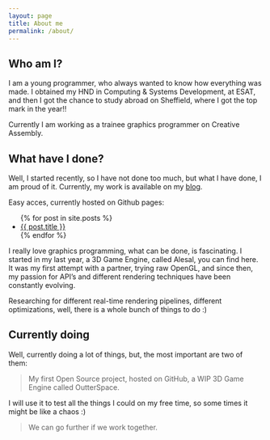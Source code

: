 ```yaml
---
layout: page
title: About me
permalink: /about/
---
```


## Who am I?

 I am a young programmer, who always wanted to know how everything was made. I obtained my HND in Computing & Systems Development, at ESAT, and then I got the chance to study abroad on Sheffield, where I got the top mark in the year!!

 Currently I am working as a trainee graphics programmer on Creative Assembly.


## What have I done?

Well, I started recently, so I have not done too much, but what I have done, I am proud of it. Currently, my work is available on my [blog](http://unyankee.github.io/).

Easy acces, currently hosted on Github pages: 
<ul>
  {% for post in site.posts %}
    <li>
      <a href="{{ post.url }}">{{ post.title }}</a>
    </li>
  {% endfor %}
</ul>



I really love graphics programming, what can be done, is fascinating. I started in my last year, a 3D Game Engine, called Alesal, you can find here. It was my first attempt with a partner, trying raw OpenGL, and since then, my passion for API’s and different rendering techniques have been constantly evolving.


Researching for different real-time rendering pipelines, different optimizations, well, there is a whole bunch of things to do :)


## Currently doing

Well, currently doing a lot of things, but, the most important are two of them:

> My first Open Source project, hosted on GitHub, a WIP 3D Game Engine called OutterSpace.

 I will use it to test all the things I could on my free time, so some times it might be like a chaos :)

<!-- > A new game aiming for the PS4, for a subject, that I still can not say anything about :)

On a team, where we can show what we can do, and having the possibility of working on a devKit, so that means extra researching, what sounds awesome!!
-->


<!-- I am really excited for both of them, and can not wait to see how the end up looking!  -->



  >  We can go further if we work together.


